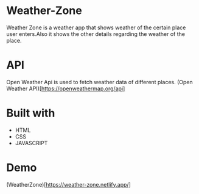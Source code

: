 # Weather-Zone
Weather Zone is a weather app that shows weather of the certain place user enters.Also it 
shows the other details regarding the weather of the place.
# API
Open Weather Api is used to fetch weather data of different places.
(Open Weather API)[https://openweathermap.org/api]
# Built with
- HTML
- CSS
- JAVASCRIPT
# Demo
(WeatherZone)[https://weather-zone.netlify.app/]

